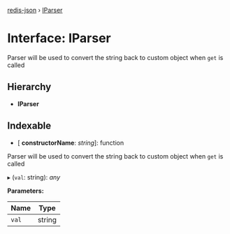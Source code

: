 [redis-json](../README.md) › [IParser](iparser.md)

# Interface: IParser

Parser will be used to convert the string
back to custom object when `get` is called

## Hierarchy

* **IParser**

## Indexable

* \[ **constructorName**: *string*\]: function

Parser will be used to convert the string
back to custom object when `get` is called

▸ (`val`: string): *any*

**Parameters:**

Name | Type |
------ | ------ |
`val` | string |
